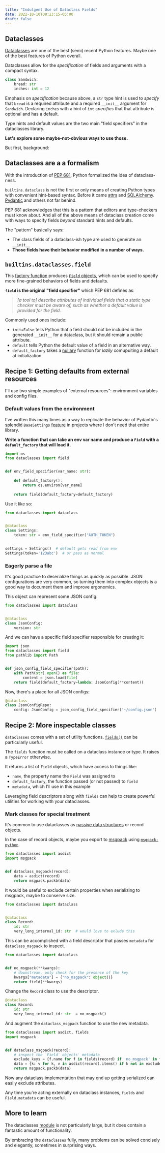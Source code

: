 ```yaml
---
title: "Indulgent Use of Dataclass Fields"
date: 2022-10-10T08:23:15-05:00
draft: false
---
```


## Dataclasses

[Dataclasses](https://docs.python.org/3/library/dataclasses.html) are one of the best (semi) recent Python features. Maybe one of the best features of Python overall.

Dataclasses allow for the *specification* of fields and arguments with a compact syntax.

```python
class Sandwich:
    bread: str
    inches: int = 12
```

Emphasis on *specification* because above, a `str` type hint is used to *specify* that `bread` is a required attribute and a required `__init__` argument for `Sandwich`. Declaring `inches` with a hint of `int` *specifies* that that attribute is optional and has a default.

Type hints and default values are the two main "field specifiers" in the dataclasses library.

**Let's explore some maybe-not-obvious ways to use those.**

But first, background:

## Dataclasses are a a formalism

With the introduction of [PEP 681](https://peps.python.org/pep-0681/), Python formalized the idea of dataclass-ness.

`builtins.dataclass` is not the first or only means of creating Python types with convenient hint-based syntax. Before it came [attrs](https://github.com/python-attrs/attrs) and [SQLAlchemy](https://www.sqlalchemy.org). [Pydantic](https://pydantic-docs.helpmanual.io) and others not far behind.

PEP 681 acknowledges that this is a pattern that editors and type-checkers must know about. And all of the above means of dataclass creation come with ways to specify fields *beyond* standard hints and defaults.

The "pattern" basically says:

- The class fields of a dataclass-ish type are used to generate an `__init__` 
- **Those fields have their behavior modified in a number of ways.**

## `builtins.dataclasses.field`

This [factory function](https://docs.python.org/3/library/dataclasses.html#dataclasses.field) produces [`Field` objects](https://docs.python.org/3/library/dataclasses.html#dataclasses.Field), which can be used to specify more fine-grained behaviors of fields and defaults.

**`field` is the original "field specifier"** which PEP 681 defines as:

> *[a tool to] describe attributes of individual fields that a static type checker must be aware of, such as whether a default value is provided for the field.*

Commonly used ones include:

- `init=False` tells Python that a field should not be included in the generated `__init__` for a dataclass, but it should remain a public attribute.
- `default` tells Python the default value of a field in an alternative way.
- `default_factory` takes a [nullary](https://en.wiktionary.org/wiki/nullary) function for *lazily*  comupuiting a default at initialization.

## Recipe 1: Getting defaults from external resources

I'll use two simple examples of "external resources": environment variables and config files.

### Default values from the environment

I've written this many times as a way to replicate the behavior of Pydantic's splendid `BaseSettings` [feature](https://pydantic-docs.helpmanual.io/usage/settings/) in projects where I don't need that entire library.

**Write a function that can take an env var name and produce a `Field` with a `default_factory` that will load it.** 

```python
import os
from dataclasses import field


def env_field_specifier(var_name: str):
    
    def default_factory():
        return os.environ[var_name]
    
    return field(default_factory=default_factory)    
```

Use it like so:

```python
from dataclasses import dataclass


@dataclass
class Settings:
    token: str = env_field_specifier("AUTH_TOKEN")
    

settings = Settings()  # default gets read from env
Settings(token='123abc')  # or pass as normal
```

### Eagerly parse a file

It's good practice to deserialize things as quickly as possible. JSON configurations are very common, so turning them into complex objects is a good way to document them and improve ergonomics.

This object can represent some JSON config:

```python
from dataclasses import dataclass


@dataclass
class JsonConfig:
    version: str
```

And we can have a specific field specifier responsible for creating it:

```python
import json
from dataclasses import field
from pathlib import Path


def json_config_field_specifier(path):
    with Path(str).open() as file:
	    content = json.load(file)
    return field(default_factory=lambda: JsonConfig(**content))
```

Now, there's a place for all JSON configs:

```python
@dataclass
class JsonConfigRepo:
    config: JsonConfig = json_config_field_specifier('~/config.json')
```

## Recipe 2: More inspectable classes

`dataclasses` comes with a set of utility functions. [`fields()`](https://docs.python.org/3/library/dataclasses.html?highlight=dataclasses#dataclasses.field) can be particularly useful.

The `fields` function must be called on a dataclass instance or type. It raises a `TypeError` otherwise. 

It returns a list of `Field` objects, which have access to things like:

- `name`, the property name the `Field` was assigned to
- `default_factory`, the function passed (or not passed) to `field`
- `metadata`, which I'll use in this example

Leveraging field descriptors along with `fields` can help to create powerful utilities for working with your dataclasses.

### Mark classes for special treatment

It's common to use dataclasses as [passive data structures](https://pythonbakery.com/bites/passive-data-patisserie/) or record objects.

In the case of record objects, maybe you export to [msgpack](https://msgpack.org) using [`msgpack-python`](https://github.com/msgpack/msgpack-python).

```python
from dataclasses import asdict
import msgpack


def dataclass_msgpack(record):
    data = asdict(record)
    return msgpack.packb(data)
```

It would be useful to exclude certain properties when serializing to msgpack, maybe to conserve size.

```python
from dataclasses import dataclass


@dataclass
class Record:
    id: str
    very_long_internal_id: str  # would love to exlude this
```

This can be accomplished with a field descriptor that passes `metadata` for `dataclass_msgpack` to inspect.

```python
from dataclasses import dataclass


def no_msgpack(**kwargs):
    # downstream, only check for the presence of the key
    kwargs["metadata"] = {"no_msgpack": object()}
    return field(**kwargs)
```

Change the `Record` class to use the descriptor.

```python
@dataclass
class Record:
    id: str
    very_long_internal_id: str  = no_msgpack()
```

And augment the `dataclass_msgpack` function to use the new metadata.

```python
from dataclasses import asdict, fields
import msgpack


def dataclass_msgpack(record):
    # inspect the `Field` objects' metadata
	exclude_keys = {f.name for f in fields(record) if 'no_msgpack' in f.metadata}
    data = {k: v for k, v in asdict(record).items() if k not in exclude_keys}
    return msgpack.packb(data)
```

Now any dataclass implementation that may end up getting serialized can easily exclude attributes.

Any time you're acting externally on dataclass instances, `fields` and `Field.metadata` can be useful.

## More to learn

The dataclasses [module](https://docs.python.org/3/library/dataclasses.html?highlight=dataclasses#module-dataclasses) is not particularly large, but it does contain a fantastic amount of functionality.

By embracing the `dataclasses` fully, many problems can be solved concisely and elegantly, sometimes in surprising ways.

